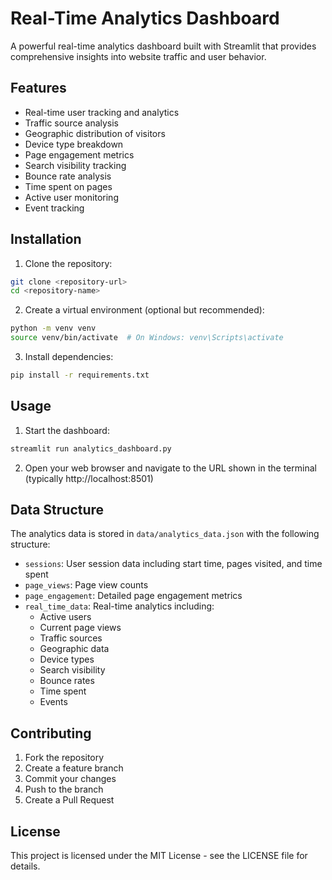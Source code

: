 # Real-Time Analytics Dashboard

A powerful real-time analytics dashboard built with Streamlit that provides comprehensive insights into website traffic and user behavior.

## Features

- Real-time user tracking and analytics
- Traffic source analysis
- Geographic distribution of visitors
- Device type breakdown
- Page engagement metrics
- Search visibility tracking
- Bounce rate analysis
- Time spent on pages
- Active user monitoring
- Event tracking

## Installation

1. Clone the repository:
```bash
git clone <repository-url>
cd <repository-name>
```

2. Create a virtual environment (optional but recommended):
```bash
python -m venv venv
source venv/bin/activate  # On Windows: venv\Scripts\activate
```

3. Install dependencies:
```bash
pip install -r requirements.txt
```

## Usage

1. Start the dashboard:
```bash
streamlit run analytics_dashboard.py
```

2. Open your web browser and navigate to the URL shown in the terminal (typically http://localhost:8501)

## Data Structure

The analytics data is stored in `data/analytics_data.json` with the following structure:

- `sessions`: User session data including start time, pages visited, and time spent
- `page_views`: Page view counts
- `page_engagement`: Detailed page engagement metrics
- `real_time_data`: Real-time analytics including:
  - Active users
  - Current page views
  - Traffic sources
  - Geographic data
  - Device types
  - Search visibility
  - Bounce rates
  - Time spent
  - Events

## Contributing

1. Fork the repository
2. Create a feature branch
3. Commit your changes
4. Push to the branch
5. Create a Pull Request

## License

This project is licensed under the MIT License - see the LICENSE file for details. 